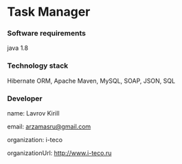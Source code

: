 # Task Manager

### Software requirements ###
java 1.8

### Technology stack ###
Hibernate ORM, Apache Maven, MySQL, SOAP, JSON, SQL

### Developer ###
name: Lavrov Kirill

email: arzamasru@gmail.com

organization: i-teco

organizationUrl: http://www.i-teco.ru
